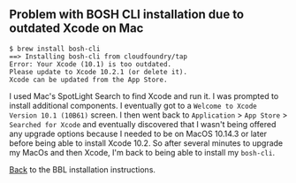 ## Problem with BOSH CLI installation due to outdated Xcode on Mac

```
$ brew install bosh-cli
==> Installing bosh-cli from cloudfoundry/tap
Error: Your Xcode (10.1) is too outdated.
Please update to Xcode 10.2.1 (or delete it).
Xcode can be updated from the App Store.
```

I used Mac's SpotLight Search to find Xcode and run it. I was prompted to install additional components. 
I eventually got to a `Welcome to Xcode Version 10.1 (10B61)` screen. 
I then went back to `Application` > `App Store` > `Searched for Xcode` and eventually discovered that I wasn't being offered any upgrade options because I needed to be on MacOS 10.14.3 or later before being able to install Xcode 10.2. 
So after several minutes to upgrade my MacOs and then Xcode, I'm back to being able to install my `bosh-cli`.

[Back](./README.md#3-lets-direnv-to-unclutter-the-profile) to the BBL installation instructions.
